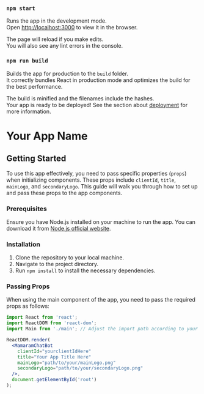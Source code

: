 
### `npm start`

Runs the app in the development mode.\
Open [http://localhost:3000](http://localhost:3000) to view it in the browser.

The page will reload if you make edits.\
You will also see any lint errors in the console.

### `npm run build`

Builds the app for production to the `build` folder.\
It correctly bundles React in production mode and optimizes the build for the best performance.

The build is minified and the filenames include the hashes.\
Your app is ready to be deployed!
See the section about [deployment](https://facebook.github.io/create-react-app/docs/deployment) for more information.

 
# Your App Name

## Getting Started

To use this app effectively, you need to pass specific properties (`props`) when initializing components. These props include `clientId`, `title`, `mainLogo`, and `secondaryLogo`. This guide will walk you through how to set up and pass these props to the app components.

### Prerequisites

Ensure you have Node.js installed on your machine to run the app. You can download it from [Node.js official website](https://nodejs.org/).

### Installation

1. Clone the repository to your local machine.
2. Navigate to the project directory.
3. Run `npm install` to install the necessary dependencies.

### Passing Props

When using the main component of the app, you need to pass the required props as follows:

```jsx
import React from 'react';
import ReactDOM from 'react-dom';
import Main from './main'; // Adjust the import path according to your file structure

ReactDOM.render(
  <MamaramChatBot
    clientId="yourclientIdHere"
    title="Your App Title Here"
    mainLogo="path/to/your/mainLogo.png"
    secondaryLogo="path/to/your/secondaryLogo.png"
  />,
  document.getElementById('root')
);